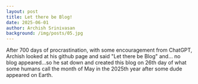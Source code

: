 ```yaml
--- 
layout: post 
title: Let there be Blog! 
date: 2025-06-01
author: Archish Srinivasan
background: /img/posts/05.jpg
---
```


After 700 days of procrastination, with some encouragement from ChatGPT, Archish looked at his github page and said "Let there be Blog" and... no blog appeared...so he sat down and created this blog on 26th day of what some humans call the month of May in the 2025th year after some dude appeared on Earth. 
